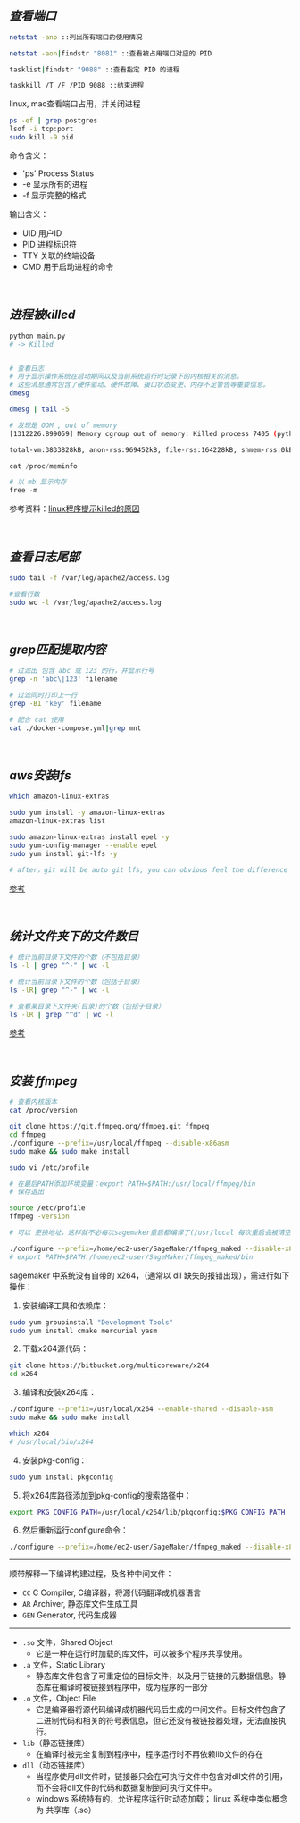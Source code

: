 ## _查看端口_

```bash
netstat -ano ::列出所有端口的使用情况

netstat -aon|findstr "8081" ::查看被占用端口对应的 PID

tasklist|findstr "9088" ::查看指定 PID 的进程

taskkill /T /F /PID 9088 ::结束进程
```


linux, mac查看端口占用，并关闭进程
```bash
ps -ef | grep postgres
lsof -i tcp:port
sudo kill -9 pid
```


命令含义：
- 'ps' Process Status
- -e 显示所有的进程
- -f 显示完整的格式 


输出含义：
- UID 用户ID
- PID 进程标识符
- TTY 关联的终端设备
- CMD 用于启动进程的命令



</br>

## _进程被killed_

```bash
python main.py
# -> Killed


# 查看日志
# 用于显示操作系统在启动期间以及当前系统运行时记录下的内核相关的消息。
# 这些消息通常包含了硬件驱动、硬件故障、接口状态变更、内存不足警告等重要信息。
dmesg

dmesg | tail -5
```
```bash
# 发现是 OOM , out of memory
[1312226.899059] Memory cgroup out of memory: Killed process 7405 (python) 

total-vm:3833828kB, anon-rss:969452kB, file-rss:164228kB, shmem-rss:0kB, UID:0 pgtables:2872kB oom_score_adj:935
```

```python
cat /proc/meminfo

# 以 mb 显示内存
free -m
```

参考资料：[linux程序提示killed的原因](https://blog.csdn.net/Castlehe/article/details/122936585)



</br>

## _查看日志尾部_

```bash
sudo tail -f /var/log/apache2/access.log

#查看行数
sudo wc -l /var/log/apache2/access.log
```


</br>

## _grep匹配提取内容_

```bash
# 过滤出 包含 abc 或 123 的行，并显示行号
grep -n 'abc\|123' filename

# 过滤同时打印上一行
grep -B1 'key' filename

# 配合 cat 使用
cat ./docker-compose.yml|grep mnt
```


</br>

## _aws安装lfs_

```bash
which amazon-linux-extras

sudo yum install -y amazon-linux-extras
amazon-linux-extras list

sudo amazon-linux-extras install epel -y 
sudo yum-config-manager --enable epel
sudo yum install git-lfs -y

# after，git will be auto git lfs, you can obvious feel the difference
```

[参考](https://stackoverflow.com/questions/71448559/git-large-file-storage-how-to-install-git-lfs-on-aws-ec2-linux-2-no-package)


</br>

## _统计文件夹下的文件数目_


```bash
# 统计当前目录下文件的个数（不包括目录）
ls -l | grep "^-" | wc -l

# 统计当前目录下文件的个数（包括子目录）
ls -lR| grep "^-" | wc -l

# 查看某目录下文件夹(目录)的个数（包括子目录）
ls -lR | grep "^d" | wc -l
```

[参考](http://noahsnail.com/2017/02/07/2017-02-07-Linux%E7%BB%9F%E8%AE%A1%E6%96%87%E4%BB%B6%E5%A4%B9%E4%B8%8B%E7%9A%84%E6%96%87%E4%BB%B6%E6%95%B0%E7%9B%AE/)




</br>

## _安装 ffmpeg_

```bash
# 查看内核版本
cat /proc/version

git clone https://git.ffmpeg.org/ffmpeg.git ffmpeg
cd ffmpeg
./configure --prefix=/usr/local/ffmpeg --disable-x86asm
sudo make && sudo make install

sudo vi /etc/profile

# 在最后PATH添加环境变量：export PATH=$PATH:/usr/local/ffmpeg/bin
# 保存退出

source /etc/profile
ffmpeg -version
```

```bash
# 可以 更换地址，这样就不必每次sagemaker重启都编译了(/usr/local 每次重启会被清空)

./configure --prefix=/home/ec2-user/SageMaker/ffmpeg_maked --disable-x86asm --enable-libx264
# export PATH=$PATH:/home/ec2-user/SageMaker/ffmpeg_maked/bin
```

sagemaker 中系统没有自带的 x264，（通常以 dll 缺失的报错出现），需进行如下操作：

1. 安装编译工具和依赖库：
```bash
sudo yum groupinstall "Development Tools"
sudo yum install cmake mercurial yasm
```

2. 下载x264源代码：
```bash
git clone https://bitbucket.org/multicoreware/x264
cd x264
```

3. 编译和安装x264库：
```bash
./configure --prefix=/usr/local/x264 --enable-shared --disable-asm
sudo make && sudo make install

which x264
# /usr/local/bin/x264
```

4. 安装pkg-config：
```bash
sudo yum install pkgconfig
```

5. 将x264库路径添加到pkg-config的搜索路径中：
```bash
export PKG_CONFIG_PATH=/usr/local/x264/lib/pkgconfig:$PKG_CONFIG_PATH
```

6. 然后重新运行configure命令：
```bash
./configure --prefix=/home/ec2-user/SageMaker/ffmpeg_maked --disable-x86asm --enable-libx264 --enable-gpl
```


---------

顺带解释一下编译构建过程，及各种中间文件：

- `CC` C Compiler, C编译器，将源代码翻译成机器语言
- `AR` Archiver, 静态库文件生成工具
- `GEN` Generator, 代码生成器


---------

- `.so` 文件，Shared Object
  - 它是一种在运行时加载的库文件，可以被多个程序共享使用。
- `.a` 文件，Static Library
  - 静态库文件包含了可重定位的目标文件，以及用于链接的元数据信息。静态库在编译时被链接到程序中，成为程序的一部分
- `.o` 文件，Object File
  - 它是编译器将源代码编译成机器代码后生成的中间文件。目标文件包含了二进制代码和相关的符号表信息，但它还没有被链接器处理，无法直接执行。
- `lib`（静态链接库）
  - 在编译时被完全复制到程序中，程序运行时不再依赖lib文件的存在
- `dll`（动态链接库）
  - 当程序使用dll文件时，链接器只会在可执行文件中包含对dll文件的引用，而不会将dll文件的代码和数据复制到可执行文件中。
  - windows 系统特有的，允许程序运行时动态加载； linux 系统中类似概念为 共享库（.so）